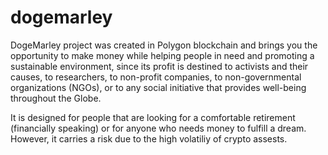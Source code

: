 # dogemarley
DogeMarley project was created in Polygon blockchain and brings you the opportunity to make money while helping people in need and promoting a sustainable environment, since its profit is destined to activists and their causes, to researchers, to non-profit companies, to non-governmental organizations (NGOs), or to any social initiative that provides well-being throughout the Globe. 

It is designed for people that are looking for a comfortable retirement (financially speaking) or for anyone who needs money to fulfill a dream. However, it carries a risk due to the high volatiliy of crypto assests.
